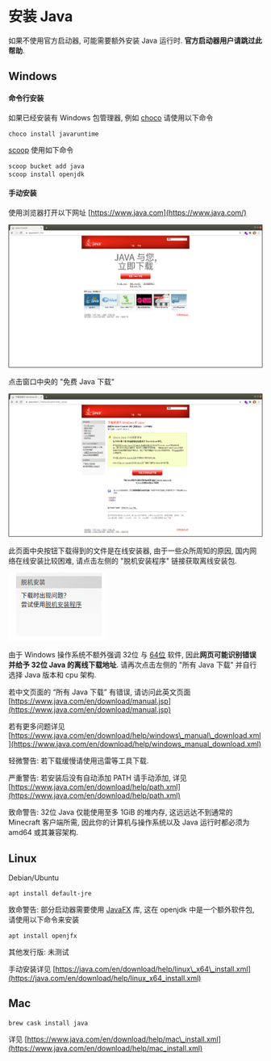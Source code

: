 # 安装 Java

如果不使用官方启动器, 可能需要额外安装 Java 运行时. **官方启动器用户请跳过此帮助**.

## Windows

#### 命令行安装

如果已经安装有 Windows 包管理器, 例如 [choco](https://chocolatey.org) 请使用以下命令

```text
choco install javaruntime
```

[scoop](https://scoop.sh) 使用如下命令

```text
scoop bucket add java
scoop install openjdk
```

#### 手动安装

使用浏览器打开以下网址 [https://www.java.com](https://www.java.com/)

![](../.gitbook/assets/image%20%284%29.png)

点击窗口中央的 "免费 Java 下载"

![](../.gitbook/assets/image%20%283%29.png)

此页面中央按钮下载得到的文件是在线安装器, 由于一些众所周知的原因, 国内网络在线安装比较困难, 请点击左侧的 "脱机安装程序" 链接获取离线安装包.

![](../.gitbook/assets/image%20%282%29.png)

由于 Windows 操作系统不额外强调 32位 与 [64位](https://zh.wikipedia.org/wiki/64%E4%BD%8D%E5%85%83) 软件, 因此**网页可能识别错误并给予 32位 Java 的离线下载地址**. 请再次点击左侧的 "所有 Java 下载" 并自行选择 Java 版本和 cpu 架构.

若中文页面的 “所有 Java 下载” 有错误, 请访问此英文页面 [https://www.java.com/en/download/manual.jsp](https://www.java.com/en/download/manual.jsp)

若有更多问题详见 [https://www.java.com/en/download/help/windows\_manual\_download.xml](https://www.java.com/en/download/help/windows_manual_download.xml)

轻微警告: 若下载缓慢请使用迅雷等工具下载.

严重警告: 若安装后没有自动添加 PATH 请手动添加, 详见 [https://www.java.com/en/download/help/path.xml](https://www.java.com/en/download/help/path.xml)

致命警告: 32位 Java 仅能使用至多 1GiB 的堆内存, 这远远达不到通常的 Minecraft 客户端所需, 因此你的计算机与操作系统以及 Java 运行时都必须为 amd64 或其兼容架构.

## Linux

Debian/Ubuntu

```text
apt install default-jre
```

致命警告: 部分启动器需要使用 [JavaFX](https://www.oracle.com/java/technologies/javase/javafx-overview.html) 库, 这在 openjdk 中是一个额外软件包, 请使用以下命令来安装

```text
apt install openjfx
```

其他发行版: 未测试

手动安装详见 [https://java.com/en/download/help/linux\_x64\_install.xml](https://java.com/en/download/help/linux_x64_install.xml)

## Mac

```text
brew cask install java
```

详见 [https://www.java.com/en/download/help/mac\_install.xml](https://www.java.com/en/download/help/mac_install.xml)

